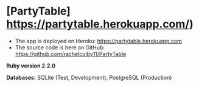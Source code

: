 # [PartyTable] https://partytable.herokuapp.com/) 

* The app is deployed on Heroku: https://partytable.herokuapp.com 
* The source code is here on GitHub: https://github.com/rachelcolby11/PartyTable

**Ruby version 2.2.0**

**Databases:** SQLite (Test, Development), PostgreSQL (Production)